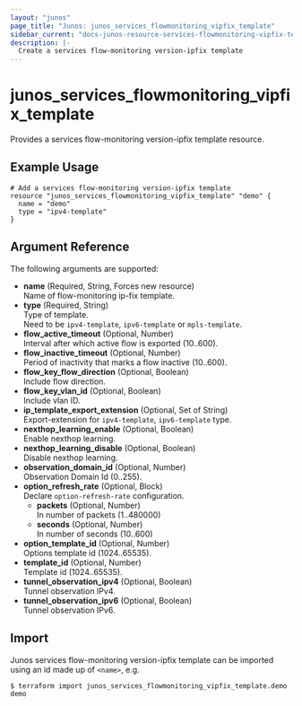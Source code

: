 ```yaml
---
layout: "junos"
page_title: "Junos: junos_services_flowmonitoring_vipfix_template"
sidebar_current: "docs-junos-resource-services-flowmonitoring-vipfix-template"
description: |-
  Create a services flow-monitoring version-ipfix template
---
```


# junos_services_flowmonitoring_vipfix_template

Provides a services flow-monitoring version-ipfix template resource.

## Example Usage

```hcl
# Add a services flow-monitoring version-ipfix template
resource "junos_services_flowmonitoring_vipfix_template" "demo" {
  name = "demo"
  type = "ipv4-template"
}
```

## Argument Reference

The following arguments are supported:

- **name** (Required, String, Forces new resource)  
  Name of flow-monitoring ip-fix template.
- **type** (Required, String)  
  Type of template.  
  Need to be `ipv4-template`, `ipv6-template` or `mpls-template`.
- **flow_active_timeout** (Optional, Number)  
  Interval after which active flow is exported (10..600).
- **flow_inactive_timeout** (Optional, Number)  
  Period of inactivity that marks a flow inactive (10..600).
- **flow_key_flow_direction** (Optional, Boolean)  
  Include flow direction.
- **flow_key_vlan_id** (Optional, Boolean)  
  Include vlan ID.
- **ip_template_export_extension** (Optional, Set of String)  
  Export-extension for `ipv4-template`, `ipv6-template` type.
- **nexthop_learning_enable** (Optional, Boolean)  
  Enable nexthop learning.
- **nexthop_learning_disable** (Optional, Boolean)  
  Disable nexthop learning.
- **observation_domain_id** (Optional, Number)  
  Observation Domain Id (0..255).
- **option_refresh_rate** (Optional, Block)  
  Declare `option-refresh-rate` configuration.
  - **packets** (Optional, Number)  
    In number of packets (1..480000)
  - **seconds** (Optional, Number)  
    In number of seconds (10..600)
- **option_template_id** (Optional, Number)  
  Options template id (1024..65535).
- **template_id** (Optional, Number)  
  Template id (1024..65535).
- **tunnel_observation_ipv4** (Optional, Boolean)  
  Tunnel observation IPv4.
- **tunnel_observation_ipv6** (Optional, Boolean)  
  Tunnel observation IPv6.

## Import

Junos services flow-monitoring version-ipfix template can be imported using an id made up of
`<name>`, e.g.

```shell
$ terraform import junos_services_flowmonitoring_vipfix_template.demo demo
```
